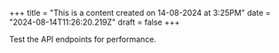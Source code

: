 +++
title = "This is a content created on 14-08-2024 at 3:25PM"
date = "2024-08-14T11:26:20.219Z"
draft = false
+++

  Test the API endpoints for performance.
        